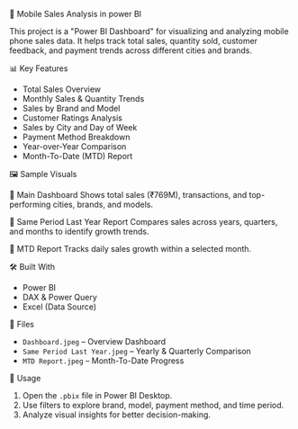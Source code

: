  📱 Mobile Sales Analysis in power BI
 
This project is a "Power BI Dashboard" for visualizing and analyzing mobile phone sales data. It helps track total sales, quantity sold, customer feedback, and payment trends across different cities and brands.

 📊 Key Features
* Total Sales Overview
* Monthly Sales & Quantity Trends
* Sales by Brand and Model
* Customer Ratings Analysis
* Sales by City and Day of Week
* Payment Method Breakdown
* Year-over-Year Comparison
* Month-To-Date (MTD) Report

🖼️ Sample Visuals

🔹 Main Dashboard
Shows total sales (₹769M), transactions, and top-performing cities, brands, and models.

🔹 Same Period Last Year Report
Compares sales across years, quarters, and months to identify growth trends.

🔹 MTD Report
Tracks daily sales growth within a selected month.

 🛠 Built With
* Power BI
* DAX & Power Query
* Excel (Data Source)

 📁 Files
* `Dashboard.jpeg` – Overview Dashboard
* `Same Period Last Year.jpeg` – Yearly & Quarterly Comparison
* `MTD Report.jpeg` – Month-To-Date Progress

 📌 Usage
1. Open the `.pbix` file in Power BI Desktop.
2. Use filters to explore brand, model, payment method, and time period.
3. Analyze visual insights for better decision-making.

